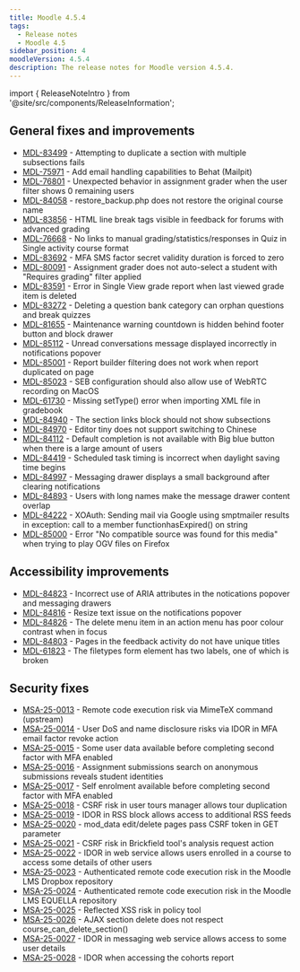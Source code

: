 ```yaml
---
title: Moodle 4.5.4
tags:
  - Release notes
  - Moodle 4.5
sidebar_position: 4
moodleVersion: 4.5.4
description: The release notes for Moodle version 4.5.4.
---
```


import { ReleaseNoteIntro } from '@site/src/components/ReleaseInformation';

<ReleaseNoteIntro releaseName={frontMatter.moodleVersion} />

## General fixes and improvements
<!-- cspell:disable -->
- [MDL-83499](https://moodle.atlassian.net/browse/MDL-83499) - Attempting to duplicate a section with multiple subsections fails
- [MDL-75971](https://moodle.atlassian.net/browse/MDL-75971) - Add email handling capabilities to Behat (Mailpit)
- [MDL-76801](https://moodle.atlassian.net/browse/MDL-76801) - Unexpected behavior in assignment grader when the user filter shows 0 remaining users
- [MDL-84058](https://moodle.atlassian.net/browse/MDL-84058) - restore_backup.php does not restore the original course name
- [MDL-83856](https://moodle.atlassian.net/browse/MDL-83856) - HTML line break tags visible in feedback for forums with advanced grading
- [MDL-76668](https://moodle.atlassian.net/browse/MDL-76668) - No links to manual grading/statistics/responses in Quiz in Single activity course format
- [MDL-83692](https://moodle.atlassian.net/browse/MDL-83692) - MFA SMS factor secret validity duration is forced to zero
- [MDL-80091](https://moodle.atlassian.net/browse/MDL-80091) - Assignment grader does not auto-select a student with "Requires grading" filter applied
- [MDL-83591](https://moodle.atlassian.net/browse/MDL-83591) - Error in Single View grade report when last viewed grade item is deleted
- [MDL-83272](https://moodle.atlassian.net/browse/MDL-83272) - Deleting a question bank category can orphan questions and break quizzes
- [MDL-81655](https://moodle.atlassian.net/browse/MDL-81655) - Maintenance warning countdown is hidden behind footer button and block drawer
- [MDL-85112](https://moodle.atlassian.net/browse/MDL-85112) - Unread conversations message displayed incorrectly in notifications popover
- [MDL-85001](https://moodle.atlassian.net/browse/MDL-85001) - Report builder filtering does not work when report duplicated on page
- [MDL-85023](https://moodle.atlassian.net/browse/MDL-85023) - SEB configuration should also allow use of WebRTC recording on MacOS
- [MDL-61730](https://moodle.atlassian.net/browse/MDL-61730) - Missing setType() error when importing XML file in gradebook
- [MDL-84940](https://moodle.atlassian.net/browse/MDL-84940) - The section links block should not show subsections
- [MDL-84970](https://moodle.atlassian.net/browse/MDL-84970) - Editor tiny does not support switching to Chinese
- [MDL-84112](https://moodle.atlassian.net/browse/MDL-84112) - Default completion is not available with Big blue button when there is a large amount of users
- [MDL-84419](https://moodle.atlassian.net/browse/MDL-84419) - Scheduled task timing is incorrect when daylight saving time begins
- [MDL-84997](https://moodle.atlassian.net/browse/MDL-84997) - Messaging drawer displays a small background after clearing notifications
- [MDL-84893](https://moodle.atlassian.net/browse/MDL-84893) - Users with long names make the message drawer content overlap
- [MDL-84222](https://moodle.atlassian.net/browse/MDL-84222) - XOAuth: Sending mail via Google using smptmailer results in exception: call to a member functionhasExpired() on string
- [MDL-85000](https://moodle.atlassian.net/browse/MDL-85000) - Error "No compatible source was found for this media" when trying to play OGV files on Firefox
<!-- cspell:enable -->

## Accessibility improvements
<!-- cspell:disable -->
- [MDL-84823](https://moodle.atlassian.net/browse/MDL-84823) - Incorrect use of ARIA attributes in the notications popover and messaging drawers
- [MDL-84816](https://moodle.atlassian.net/browse/MDL-84816) - Resize text issue on the notifications popover
- [MDL-84826](https://moodle.atlassian.net/browse/MDL-84826) - The delete menu item in an action menu has poor colour contrast when in focus
- [MDL-84803](https://moodle.atlassian.net/browse/MDL-84803) - Pages in the feedback activity do not have unique titles
- [MDL-61823](https://moodle.atlassian.net/browse/MDL-61823) - The filetypes form element has two labels, one of which is broken
<!-- cspell:enable -->

## Security fixes
<!-- cspell:disable -->
- [MSA-25-0013](https://moodle.org/mod/forum/discuss.php?d=467592) - Remote code execution risk via MimeTeX command (upstream)
- [MSA-25-0014](https://moodle.org/mod/forum/discuss.php?d=467593) - User DoS and name disclosure risks via IDOR in MFA email factor revoke action
- [MSA-25-0015](https://moodle.org/mod/forum/discuss.php?d=467594) - Some user data available before completing second factor with MFA enabled
- [MSA-25-0016](https://moodle.org/mod/forum/discuss.php?d=467595) - Assignment submissions search on anonymous submissions reveals student identities
- [MSA-25-0017](https://moodle.org/mod/forum/discuss.php?d=467596) - Self enrolment available before completing second factor with MFA enabled
- [MSA-25-0018](https://moodle.org/mod/forum/discuss.php?d=467597) - CSRF risk in user tours manager allows tour duplication
- [MSA-25-0019](https://moodle.org/mod/forum/discuss.php?d=467598) - IDOR in RSS block allows access to additional RSS feeds
- [MSA-25-0020](https://moodle.org/mod/forum/discuss.php?d=467599) - mod_data edit/delete pages pass CSRF token in GET parameter
- [MSA-25-0021](https://moodle.org/mod/forum/discuss.php?d=467600) - CSRF risk in Brickfield tool's analysis request action
- [MSA-25-0022](https://moodle.org/mod/forum/discuss.php?d=467601) - IDOR in web service allows users enrolled in a course to access some details of other users
- [MSA-25-0023](https://moodle.org/mod/forum/discuss.php?d=467602) - Authenticated remote code execution risk in the Moodle LMS Dropbox repository
- [MSA-25-0024](https://moodle.org/mod/forum/discuss.php?d=467603) - Authenticated remote code execution risk in the Moodle LMS EQUELLA repository
- [MSA-25-0025](https://moodle.org/mod/forum/discuss.php?d=467604) - Reflected XSS risk in policy tool
- [MSA-25-0026](https://moodle.org/mod/forum/discuss.php?d=467605) - AJAX section delete does not respect course_can_delete_section()
- [MSA-25-0027](https://moodle.org/mod/forum/discuss.php?d=467606) - IDOR in messaging web service allows access to some user details
- [MSA-25-0028](https://moodle.org/mod/forum/discuss.php?d=467607) - IDOR when accessing the cohorts report
<!-- cspell:enable -->
